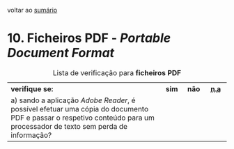 voltar ao [sumário](README.md)
# 10. Ficheiros PDF - <em lang="en">Portable Document Format</em>

<table>
<caption>Lista de verificação para <strong>ficheiros PDF</strong></caption>
 <tr>
  <th style="width:70%; text-align:left;">verifique se:</th>
  <th style="width:10%">sim</th>
  <th style="width:10%">não</th>
  <th style="width:10%"><abbr title="não aplicável">n.a</abbr></th>
 </tr>
 <tr>
  <td>a) sando a aplicação <em lang="en">Adobe Reader</em>, é possível efetuar uma cópia do documento PDF e passar o respetivo conteúdo para um processador de texto sem perda de informação?</td>
  <td></td>
  <td></td>
  <td></td>
 </tr>
</table>
